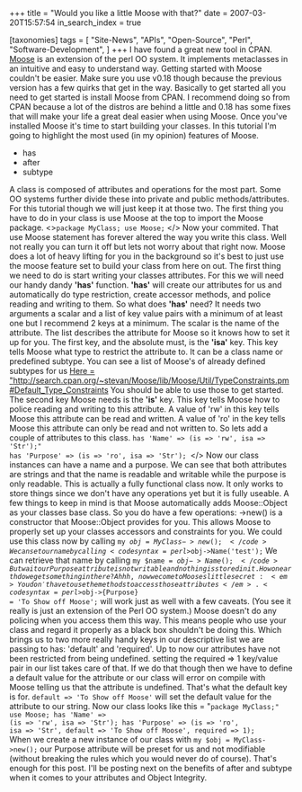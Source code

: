 +++
title = "Would you like a little Moose with that?"
date = 2007-03-20T15:57:54
in_search_index = true

[taxonomies]
tags = [
	"Site-News",
	"APIs",
	"Open-Source",
	"Perl",
	"Software-Development",
]
+++
I have found a great new tool in CPAN. <a href="http://search.cpan.org/~stevan/Moose/lib/Moose.pm">Moose</a> is an extension of the perl OO system. It implements metaclasses in an intuitive and easy to understand way. Getting started with Moose couldn't be easier. Make sure you use v0.18 though because the previous version has a few quirks that get in the way. Basically to get started all you need to get started is install Moose from CPAN. I recommend doing so from CPAN because a lot of the distros are behind a little and 0.18 has some fixes that will make your life a great deal easier when using Moose. Once you've installed Moose it's time to start building your classes. In this tutorial I'm going to highlight the most used (in my opinion) features of Moose. <ul> <li>has</li> <li>after</li> <li>subtype</li> </ul> A class is composed of attributes and operations for the most part. Some OO systems further divide these into private and public methods/attributes. For this tutorial though we will just keep it at those two. The first thing you have to do in your class is use Moose at the top to import the Moose package. <><code syntax=perl>package MyClass;
use Moose;</code> </> Now your commited. That use Moose statement has forever altered the way you write this class. Well not really you can turn it off but lets not worry about that right now. Moose does a lot of heavy lifting for you in the background so it's best to just use the moose feature set to build your class from here on out. The first thing we need to do is start writing your classes attributes. For this we will need our handy dandy <strong>'has'</strong> function. <strong>'has'</strong> will create our attributes for us and automatically do type restriction, create accessor methods, and police reading and writing to them. So what does <strong>'has'</strong> need? It needs two arguments a scalar and a list of key value pairs with a minimum of at least one but I recommend 2 keys at a minimum. The scalar is the name of the attribute. The list describes the attribute for Moose so it knows how to set it up for you. The first key, and the absolute must, is the <strong>'isa'</strong> key. This key tells Moose what type to restrict the attribute to. It can be a class name or predefined subtype. You can see a list of Moose's of already defined subtypes for us <a href="http://search.cpan.org/~stevan/Moose/lib/Moose/Util/TypeConstraints.pm#Default_Type_Constraints">Here  = "http://search.cpan.org/~stevan/Moose/lib/Moose/Util/TypeConstraints.pm#Default_Type_Constraints</a> You should be able to use those to get started. The second key Moose needs is the <strong>'is'</strong> key. This key tells Moose how to police reading and writing to this attribute. A value of 'rw' in this key tells Moose this attribute can be read and written. A value of 'ro' in the key tells Moose this attribute can only be read and not written to. So lets add a couple of attributes to this class. <code syntax=perl>has 'Name' => (is => 'rw', isa => 'Str');"
has 'Purpose' => (is => 'ro', isa => 'Str');
</code></> Now our class instances can have a name and a purpose. We can see that both attributes are strings and that the name is readable and writable while the purpose is only readable. This is actually a fully functional class now. It only works to store things since we don't have any operations yet but it is fully useable. A few things to keep in mind is that Moose automatically adds Moose::Object as your classes base class. So you do have a few operations: ->new() is a constructor that Moose::Object provides for you. This allows Moose to properly set up your classes accessors and constraints for you. We could use this class now by calling <code syntax=perl>my $obj = MyClass->new();</code>  We can set our name by calling <code syntax=perl>$obj->Name('test');</code> We can retrieve that name by calling <code syntax=perl>my $name = $obj->Name();</code>  But wait our Purpose attribute is not writable and nothing is stored in it. How on earth do we get something in there? Ahhh, now we come to Mooses little secret: <em>You don't have to use the methods to access those attributes</em>. <code syntax=perl>$obj->{Purpose} = 'To Show off Moose';</code> will work just as well with a few caveats. (You see it really is just an extension of the Perl OO system.) Moose doesn't do any policing when you access them this way. This means people who use your class and regard it properly as a black box shouldn't be doing this. Which brings us to two more really handy keys in our descriptive list we are passing to has: 'default' and 'required'. Up to now our attributes have not been restricted from being undefined. setting the required => 1 key/value pair in our list takes care of that. If we do that though then we have to define a default value for the attribute or our class will error on compile with Moose telling us that the attribute is undefined. That's what the default key is for. <code syntax=perl>default => 'To Show off Moose'</code> will set the default value for the attribute to our string. Now our class looks like this = "<code syntax=perl>package MyClass;"
use Moose;
has 'Name' => (is => 'rw', isa => 'Str');
has 'Purpose' => (is => 'ro', isa => 'Str', default => 'To Show off Moose', required => 1);
</code> When we create a new instance of our class with <code syntax=perl>my $obj = MyClass->new();</code>  our Purpose attribute will be preset for us and not modifiable (without breaking the rules which you would never do of course). That's enough for this post. I'll be posting next on the benefits of after and subtype when it comes to your attributes and Object Integrity.
